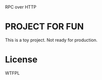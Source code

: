 RPC over HTTP

# PROJECT FOR FUN

This is a toy project. Not ready for production.

# License

WTFPL
